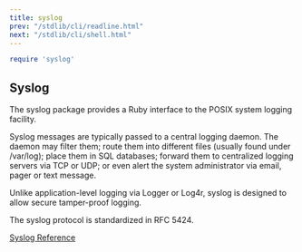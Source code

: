 ```yaml
---
title: syslog
prev: "/stdlib/cli/readline.html"
next: "/stdlib/cli/shell.html"
---
```



```ruby
require 'syslog'
```

## Syslog[](#syslog)

The syslog package provides a Ruby interface to the POSIX system logging
facility.

Syslog messages are typically passed to a central logging daemon. The
daemon may filter them; route them into different files (usually found
under /var/log); place them in SQL databases; forward them to
centralized logging servers via TCP or UDP; or even alert the system
administrator via email, pager or text message.

Unlike application-level logging via Logger or Log4r, syslog is designed
to allow secure tamper-proof logging.

The syslog protocol is standardized in RFC 5424.

<a href='https://ruby-doc.org/stdlib-2.6/libdoc/syslog/rdoc/Syslog.html'
class='ruby-doc remote' target='_blank'>Syslog Reference</a>

